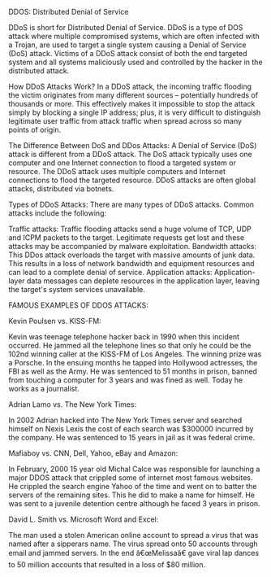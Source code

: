 DDOS: Distributed Denial of Service

DDoS is short for Distributed Denial of Service. DDoS is a type of DOS attack where multiple compromised systems, which are often infected
with a Trojan, are used to target a single system causing a Denial of Service (DoS) attack. Victims of a DDoS attack consist of both the
end targeted system and all systems maliciously used and controlled by the hacker in the distributed attack.

How DDoS Attacks Work?
In a DDoS attack, the incoming traffic flooding the victim originates from many different sources – potentially hundreds of thousands or
more. This effectively makes it impossible to stop the attack simply by blocking a single IP address; plus, it is very difficult to 
distinguish legitimate user traffic from attack traffic when spread across so many points of origin.

The Difference Between DoS and DDos Attacks:
A Denial of Service (DoS) attack is different from a DDoS attack. The DoS attack typically uses one computer and one Internet connection 
to flood a targeted system or resource. The DDoS attack uses multiple computers and Internet connections to flood the targeted resource.
DDoS attacks are often global attacks, distributed via botnets.

Types of DDoS Attacks:
There are many types of DDoS attacks. Common attacks include the following:

Traffic attacks: Traffic flooding attacks send a huge volume of TCP, UDP and ICPM packets to the target. 
                 Legitimate requests get lost and these attacks may be accompanied by malware exploitation.
Bandwidth attacks: This DDos attack overloads the target with massive amounts of junk data. This results in a loss of network bandwidth
                   and equipment resources and can lead to a complete denial of service.
Application attacks: Application-layer data messages can deplete resources in the application layer, leaving the target's system services 
                     unavailable.
                    
FAMOUS EXAMPLES OF DDOS ATTACKS:

Kevin Poulsen vs. KISS-FM: 

Kevin was teenage telephone hacker back in 1990 when this incident occurred. He jammed all the telephone lines 
so that only he could be the 102nd winning caller at the KISS-FM of Los Angeles. The winning prize was a Porsche. In the ensuing months he
tapped into Hollywood actresses, the FBI as well as the Army. He was sentenced to 51 months in prison, banned from touching a computer for
 3 years and was fined as well. Today he works as a journalist.
 
Adrian Lamo vs. The New York Times: 

In 2002 Adrian hacked into The New York Times server and searched himself on Nexis Lexis the cost of each search was $300000 incurred by 
the company. He was sentenced to 15 years in jail as it was federal crime.

Mafiaboy vs. CNN, Dell, Yahoo, eBay and Amazon:

In February, 2000 15 year old Michal Calce was responsible for launching a major DDOS attack that crippled some of internet most famous
websites. He crippled the search engine Yahoo of the time and went on to batter the servers of the remaining sites. This he did to make
a name for himself. He was sent to a juvenile detention centre although he faced 3 years in prison.

David L. Smith vs. Microsoft Word and Excel: 

The man used a stolen American online account to spread a virus that was named after a sipperars name. The virus spread
onto 50 accounts through email and jammed servers. In the end â€œMelissaâ€ gave viral lap dances to 50 million accounts that resulted 
in a loss of $80 million.
